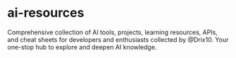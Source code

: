# ai-resources
Comprehensive collection of AI tools, projects, learning resources, APIs, and cheat sheets for developers and enthusiasts collected by @Drix10. Your one-stop hub to explore and deepen AI knowledge.
